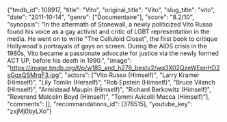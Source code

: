 {"tmdb_id": 108917, "title": "Vito", "original_title": "Vito", "slug_title": "vito", "date": "2011-10-14", "genre": ["Documentaire"], "score": "8.2/10", "synopsis": "In the aftermath of Stonewall, a newly politicized Vito Russo found his voice as a gay activist and critic of LGBT representation in the media. He went on to write \"The Celluloid Closet\", the first book to critique Hollywood's portrayals of gays on screen. During the AIDS crisis in the 1980s, Vito became a passionate advocate for justice via the newly formed ACT UP, before his death in 1990.", "image": "https://image.tmdb.org/t/p/w185_and_h278_bestv2/wq3X02QzeWEpnHD2sGqxQSMrqF3.jpg", "actors": ["Vito Russo (Himself)", "Larry Kramer (Himself)", "Lily Tomlin (Herself)", "Rob Epstein (Himself)", "Bruce Vilanch (Himself)", "Armistead Maupin (Himself)", "Richard Berkowitz (Himself)", "Reverend Malcolm Boyd (Himself)", "Tommi Avicolli Mecca (Himself)"], "comments": [], "recommandations_id": [376515], "youtube_key": "zxjMj0byLXo"}